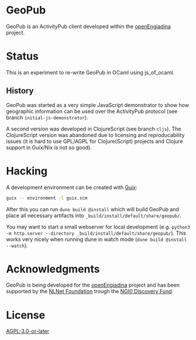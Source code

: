 # GeoPub

GeoPub is an ActivityPub client developed within the [openEngiadina](https://openengiadian.net) project.

# Status

This is an experiment to re-write GeoPub in OCaml using js_of_ocaml.

## History

GeoPub was started as a very simple JavaScript demonstrator to show how geographic information can be used over the ActivityPub protocol (see branch `initial-js-demonstrator`).

A second version was developed in ClojureScript (see branch `cljs`). The ClojureScript version was abandoned due to licensing and reproducability issues (it is hard to use GPL/AGPL for Clojure(Script) projects and Clojure support in Guix/Nix is not so good).

# Hacking

A development environment can be created with [Guix](https://guix.gnu.org/):

``` sh
guix -- environment -l guix.scm
```

After this you can run `dune build @install` which will build GeoPub and place all necessary artifacts into `_build/install/default/share/geopub/`.

You may want to start a small webserver for local development (e.g. `python3 -m http.server --directory _build/install/default/share/geopub/`). This works very nicely when running dune in watch mode (`dune build @install --watch`).

# Acknowledgments

GeoPub is being developed for the [openEngiadina](https://openengiadina.net) project and has been supported by the [NLNet Foundation](https://nlnet.nl/) trough the [NGI0 Discovery Fund](https://nlnet.nl/discovery/).

# License

[AGPL-3.0-or-later](./LICENSES/AGPL-3.0-or-later.txt)
